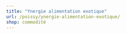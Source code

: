 ```yaml
---
title: "Ynergie alimentation exotique"
url: /poissy/ynergie-alimentation-exotique/
shop: commodité
---
```

